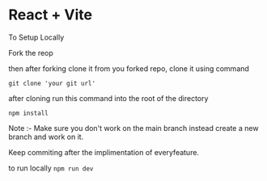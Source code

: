 # React + Vite

To Setup Locally

Fork the reop

then after forking clone it from you forked repo, clone it using command

`git clone 'your git url'`

after cloning run this command into the root of the directory

`npm install`

Note :- Make sure you don't work on the main branch instead create a new branch and work on it.

Keep commiting after the implimentation of everyfeature.

to run locally `npm run dev`
